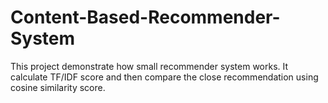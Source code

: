 # Content-Based-Recommender-System
This project demonstrate how small recommender system works. It calculate TF/IDF score and then compare the close recommendation using cosine similarity score.

